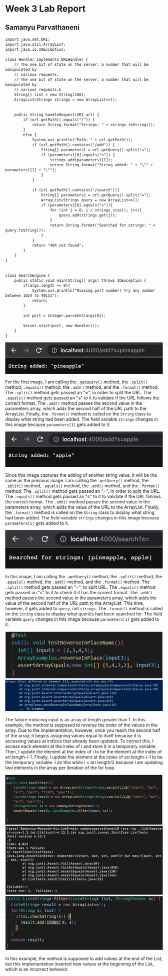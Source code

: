 # Week 3 Lab Report

## Samanyu Parvathaneni

```
import java.net.URI;
import java.util.ArrayList;
import java.io.IOException;

class Handler implements URLHandler {
    // The one bit of state on the server: a number that will be manipulated by
    // various requests.
    // The one bit of state on the server: a number that will be manipulated by
    // various requests.k
    String[] list = new String[100];
    ArrayList<String> strings = new ArrayList<>();


    public String handleRequest(URI url) {
        if (url.getPath().equals("/")) {
            return String.format("Strings: " + strings.toString());
        } 
        else {
            System.out.println("Path: " + url.getPath());
            if (url.getPath().contains("/add")) {
                String[] parameters1 = url.getQuery().split("=");
                if (parameters1[0].equals("s")) {
                    strings.add(parameters1[1]);
                    return String.format("String added: " + "\"" + parameters1[1] + "\"");
                }
            }

            if (url.getPath().contains("/search")){
                String[] parameters2 = url.getQuery().split("=");
                ArrayList<String> query = new ArrayList<>();
                if (parameters2[0].equals("s")){
                    for (int j = 0; j < strings.size(); j++){
                        query.add(strings.get(j));
                    }
                    return String.format("Searched for strings: " + query.toString());
                }
            }
            return "404 not found";
        }
    }
}


class SearchEngine {
    public static void main(String[] args) throws IOException {
        if(args.length == 0){
            System.out.println("Missing port number! Try any number between 1024 to 49151");
            return;
        }

        int port = Integer.parseInt(args[0]);

        Server.start(port, new Handler());
    }
}
```
![image](./Add1.png)


For the first image, I am calling the `.getQuery()` method, the `.split()` method, `.equals()` method, the `.add()` method, and the `.format()` method. The `.split()` method gets passed an "=", in order to split the URL. The `.equals()` method gets passed an "s" to it to validate if the URL follows the correct format. The `.add()` method passes the second value in the parameters array, which adds the second half of the URL path to the ArrayList. Finally, the `.format()` method is called on the `String` class to display what string had been added. The field variable `strings` changes in this image because `parameters[1]` gets added to it.

![image](./Add2.png)


Since this image captures the adding of another string value, it will be the same as the previous image. I am calling the `.getQuery()` method, the `.split()` method, `.equals()` method, the `.add()` method, and the `.format()` method. The `.split()` method gets passed an "=", in order to split the URL. The `.equals()` method gets passed an "s" to it to validate if the URL follows the correct format. The `.add()` method passes the second value in the parameters array, which adds the value of the URL to the ArrayList. Finally, the `.format()` method is called on the `String` class to display what string had been added. The field variable `strings` changes in this image because `parameters[1]` gets added to it.

![image](./Search.png)


In this image, I am calling the `.getQuery()` method, the `.split()` method, the `.equals()` method, the `.add()` method, and the `.format()` method. The `.split()` method gets passed an "=", to split URL. The `.equals()` method gets passed an "s" to it to check if it has the correct format. The `.add()` method passes the second value in the parameters array, which adds the value of the second half of the URL path to the ArrayList. This time, however, it gets added to `query`, not `strings`. The `.format()` method is called on the `String` class to display what queries had been searched for. The field variable `query` changes in this image because `parameters[1]` gets added to it.

![image](./inputFailure1.png)
![image](./symptom1.png)


The failure-inducing input is an array of length greater than 1. In this example, the method is supposed to reverse the order of the values in the array. Due to the implementation, however, once you reach the second half of the array, it begins assigning values equal to itself because it is accessing values at indices that already been updated. To correct this, I access each element at the index of i and store it in a temporary variable. Then, I update the element at the index of i to be the element at the index of arr.length-i-1. Finally, I update the element at the index of arr.length-i-1 to be the temporary variable. I do this while i < arr.length/2 because I am updating two elements in the array per iteration of the for loop. 

![image](./inputFailure2.png)
![image](./symptom2.png)
![image](./bug2.png)


In this example, the method is supposed to add values at the end of the List, but this implementation inserted new values at the beginning of the List, which is an incorrect behavior.
